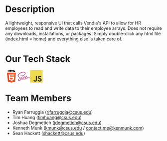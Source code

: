 # Description
A lightweight, responsive UI that calls Vendia's API to allow for HR employees to read and write data to their employee arrays. Does not require any downloads, installations, or packages. Simply double-click any html file (index.html = home) and everything else is taken care of.

# Our Tech Stack

<img align="left" alt="HTML5" width="40px" src="https://raw.githubusercontent.com/github/explore/80688e429a7d4ef2fca1e82350fe8e3517d3494d/topics/html/html.png" />
<img align="left" alt="Sass" width="40px" src="https://raw.githubusercontent.com/github/explore/80688e429a7d4ef2fca1e82350fe8e3517d3494d/topics/sass/sass.png" />
<img align="left" alt="JavaScript" width="40px" src="https://raw.githubusercontent.com/github/explore/80688e429a7d4ef2fca1e82350fe8e3517d3494d/topics/javascript/javascript.png" />
<br />
<br />

# Team Members
- Ryan Farruggia (rjfarruggia@csus.edu)
- Tim Huang (timhuang@csus.edu)
- Joshua Degmetich (jdegmetich@csus.edu)
- Kenneth Munk (kmunk@csus.edu / contact.me@kenmunk.com)
- Sean Hackett (shackett@csus.edu)
